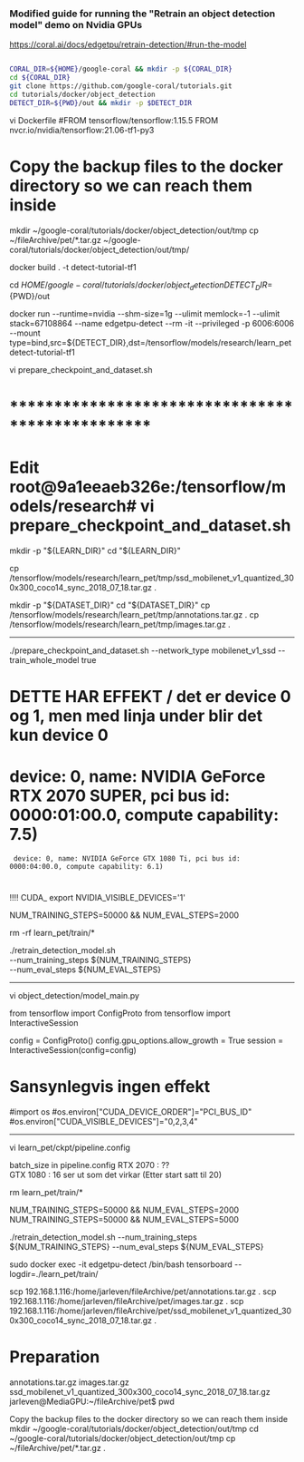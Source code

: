 ### Modified guide for running the "Retrain an object detection model" demo on Nvidia GPUs

https://coral.ai/docs/edgetpu/retrain-detection/#run-the-model


```bash

CORAL_DIR=${HOME}/google-coral && mkdir -p ${CORAL_DIR}
cd ${CORAL_DIR}
git clone https://github.com/google-coral/tutorials.git
cd tutorials/docker/object_detection
DETECT_DIR=${PWD}/out && mkdir -p $DETECT_DIR

```


vi Dockerfile
#FROM tensorflow/tensorflow:1.15.5
FROM nvcr.io/nvidia/tensorflow:21.06-tf1-py3


# Copy the backup files to the docker directory so we can reach them inside
mkdir ~/google-coral/tutorials/docker/object_detection/out/tmp
cp ~/fileArchive/pet/*.tar.gz ~/google-coral/tutorials/docker/object_detection/out/tmp/


docker build . -t detect-tutorial-tf1





cd $HOME/google-coral/tutorials/docker/object_detection
DETECT_DIR=${PWD}/out


docker run --runtime=nvidia --shm-size=1g --ulimit memlock=-1 --ulimit stack=67108864 --name edgetpu-detect --rm -it --privileged -p 6006:6006 --mount type=bind,src=${DETECT_DIR},dst=/tensorflow/models/research/learn_pet detect-tutorial-tf1



vi prepare_checkpoint_and_dataset.sh 
# ************************************************
# Edit root@9a1eeaeb326e:/tensorflow/models/research# vi prepare_checkpoint_and_dataset.sh 


mkdir -p "${LEARN_DIR}"
cd "${LEARN_DIR}"

cp /tensorflow/models/research/learn_pet/tmp/ssd_mobilenet_v1_quantized_300x300_coco14_sync_2018_07_18.tar.gz .

mkdir -p "${DATASET_DIR}"
cd "${DATASET_DIR}"
cp /tensorflow/models/research/learn_pet/tmp/annotations.tar.gz .
cp /tensorflow/models/research/learn_pet/tmp/images.tar.gz .


****************************************


./prepare_checkpoint_and_dataset.sh --network_type mobilenet_v1_ssd --train_whole_model true






# DETTE HAR EFFEKT  / det er device 0 og 1, men med linja under blir det kun device 0
#    device: 0, name: NVIDIA GeForce RTX 2070 SUPER, pci bus id: 0000:01:00.0, compute capability: 7.5)
     device: 0, name: NVIDIA GeForce GTX 1080 Ti, pci bus id: 0000:04:00.0, compute capability: 6.1)

#
#
!!!! CUDA_
export NVIDIA_VISIBLE_DEVICES='1'


NUM_TRAINING_STEPS=50000 && NUM_EVAL_STEPS=2000

rm -rf learn_pet/train/*

./retrain_detection_model.sh \
--num_training_steps ${NUM_TRAINING_STEPS} \
--num_eval_steps ${NUM_EVAL_STEPS}






*********************************************************
vi object_detection/model_main.py


from tensorflow import ConfigProto
from tensorflow import InteractiveSession

config = ConfigProto()
config.gpu_options.allow_growth = True
session = InteractiveSession(config=config)


# Sansynlegvis ingen effekt		
#import os
#os.environ["CUDA_DEVICE_ORDER"]="PCI_BUS_ID"
#os.environ["CUDA_VISIBLE_DEVICES"]="0,2,3,4"

		
		
******************************************


vi learn_pet/ckpt/pipeline.config 

batch_size in pipeline.config
RTX 2070 : ??	
GTX 1080 : 16 ser ut som det virkar  (Etter start satt til 20)

rm learn_pet/train/*

NUM_TRAINING_STEPS=50000 && NUM_EVAL_STEPS=2000
NUM_TRAINING_STEPS=50000 && NUM_EVAL_STEPS=5000

./retrain_detection_model.sh --num_training_steps ${NUM_TRAINING_STEPS} --num_eval_steps ${NUM_EVAL_STEPS}






sudo docker exec -it edgetpu-detect /bin/bash
		tensorboard --logdir=./learn_pet/train/	









scp 192.168.1.116:/home/jarleven/fileArchive/pet/annotations.tar.gz .
scp 192.168.1.116:/home/jarleven/fileArchive/pet/images.tar.gz .
scp 192.168.1.116:/home/jarleven/fileArchive/pet/ssd_mobilenet_v1_quantized_300x300_coco14_sync_2018_07_18.tar.gz .




# Preparation


annotations.tar.gz
images.tar.gz
ssd_mobilenet_v1_quantized_300x300_coco14_sync_2018_07_18.tar.gz
jarleven@MediaGPU:~/fileArchive/pet$ pwd


Copy the backup files to the docker directory so we can reach them inside
mkdir ~/google-coral/tutorials/docker/object_detection/out/tmp
cd ~/google-coral/tutorials/docker/object_detection/out/tmp
cp ~/fileArchive/pet/*.tar.gz .

